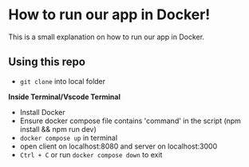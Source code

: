 # How to run our app in Docker!

This is a small explanation on how to run our app in Docker.

## Using this repo

- `git clone` into local folder

**Inside Terminal/Vscode Terminal**
- Install Docker
- Ensure docker compose file contains 'command' in the script (npm install && npm run dev)
- `docker compose up` in terminal
- open client on localhost:8080 and server on localhost:3000
- `Ctrl + C` or run `docker compose down` to exit
